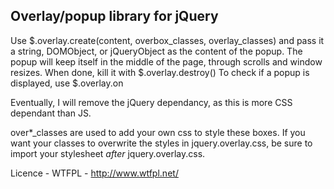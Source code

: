 Overlay/popup library for jQuery
--------------------------------

Use $.overlay.create(content, overbox\_classes, overlay\_classes) and pass it a string, DOMObject,
or jQueryObject as the content of the popup.
The popup will keep itself in the middle of the page, through scrolls and window resizes.
When done, kill it with $.overlay.destroy()
To check if a popup is displayed, use $.overlay.on

Eventually, I will remove the jQuery dependancy, as this is more CSS dependant than JS.

over*_classes are used to add your own css to style these boxes. If you want your classes to overwrite
the styles in jquery.overlay.css, be sure to import your stylesheet _after_ jquery.overlay.css.

Licence - WTFPL - http://www.wtfpl.net/
